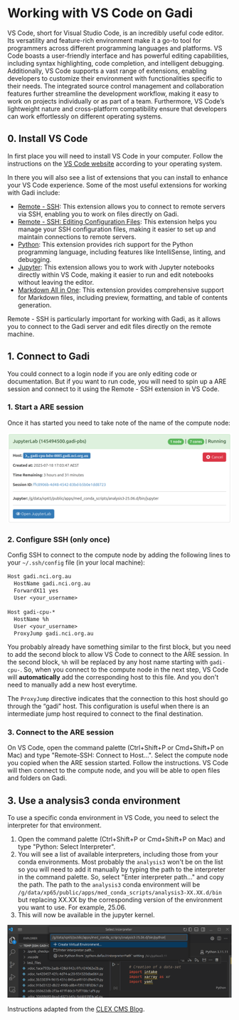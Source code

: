 # Working with VS Code on Gadi

VS Code, short for Visual Studio Code, is an incredibly useful code editor. Its versatility and feature-rich environment make it a go-to tool for programmers across different programming languages and platforms. VS Code boasts a user-friendly interface and has powerful editing capabilities, including syntax highlighting, code completion, and intelligent debugging. Additionally, VS Code supports a vast range of extensions, enabling developers to customize their environment with functionalities specific to their needs. The integrated source control management and collaboration features further streamline the development workflow, making it easy to work on projects individually or as part of a team. Furthermore, VS Code’s lightweight nature and cross-platform compatibility ensure that developers can work effortlessly on different operating systems.

## 0. Install VS Code

In first place you will need to install VS Code in your computer. Follow the instructions on the [VS Code website](https://code.visualstudio.com/docs/setup/setup-overview) according to your operating system.

In there you will also see a list of extensions that you can install to enhance your VS Code experience. Some of the most useful extensions for working with Gadi include:
- [Remote - SSH](https://marketplace.visualstudio.com/items?itemName=ms-vscode-remote.remote-ssh): This extension allows you to connect to remote servers via SSH, enabling you to work on files directly on Gadi.
- [Remote - SSH: Editing Configuration Files](https://marketplace.visualstudio.com/items?itemName=ms-vscode-remote.remote-ssh-edit): This extension helps you manage your SSH configuration files, making it easier to set up and maintain connections to remote servers.
- [Python](https://marketplace.visualstudio.com/items?itemName=ms-python.python): This extension provides rich support for the Python programming language, including features like IntelliSense, linting, and debugging.
- [Jupyter](https://marketplace.visualstudio.com/items?itemName=ms-toolsai.jupyter): This extension allows you to work with Jupyter notebooks directly within VS Code, making it easier to run and edit notebooks
without leaving the editor.
- [Markdown All in One](https://marketplace.visualstudio.com/items?itemName=yzhang.markdown-all-in-one): This extension provides comprehensive support for Markdown files, including preview, formatting, and table of contents generation.     

Remote - SSH is particularly important for working with Gadi, as it allows you to connect to the Gadi server and edit files directly on the remote machine.

## 1. Connect to Gadi

You could connect to a login node if you are only editing code or documentation. But if you want to run code, you will need to spin up a ARE session and connect to it using the Remote - SSH extension in VS Code.

### 1. Start a ARE session

Once it has started you need to take note of the name of the compute node:

![](images/are-session.png)

### 2. Configure SSH (only once)

Config SSH to connect to the compute node by adding the following lines to your `~/.ssh/config` file (in your local machine):

```
Host gadi.nci.org.au
  HostName gadi.nci.org.au
  ForwardX11 yes
  User <your_username>

Host gadi-cpu-*
  HostName %h
  User <your_username>
  ProxyJump gadi.nci.org.au
``` 

You probably already have something similar to the first block, but you need to add the second block to allow VS Code to connect to the ARE session. In the second block, `%h` will be replaced by any host name starting with `gadi-cpu-`. So, when you connect to the compute node in the next step, VS Code will **automatically** add the corresponding host to this file. And you don't need to manually add a new host everytime.

The `ProxyJump` directive indicates that the connection to this host should go through the “gadi” host. This configuration is useful when there is an intermediate jump host required to connect to the final destination. 

### 3. Connect to the ARE session

On VS Code, open the command palette (Ctrl+Shift+P or Cmd+Shift+P on Mac) and type "Remote-SSH: Connect to Host...". Select the compute node you copied when the ARE session started. Follow the instructions. VS Code will then connect to the compute node, and you will be able to open files and folders on Gadi.

## 3. Use a analysis3 conda environment

To use a specific conda environment in VS Code, you need to select the interpreter for that environment. 

1. Open the command palette (Ctrl+Shift+P or Cmd+Shift+P on Mac) and type "Python: Select Interpreter".
2. You will see a list of available interpreters, including those from your conda environments. Most probably the `analysis3` won't be on the list so you will need to add it manually by typing the path to the interpreter in the command palette. So, select "Enter interpreter path..." and copy the path. The path to the `analysis3` conda environment will be `/g/data/xp65/public/apps/med_conda_scripts/analysis3-XX.XX.d/bin` but replacing XX.XX by the corresponding version of the environment you want to use. For example, 25.06.
3. This will now be available in the jupyter kernel.

![alt text](images/interpreter.png)


Instructions adapted from the [CLEX CMS Blog](https://coecms.github.io/index.html).